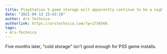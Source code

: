 ```yaml
---
title: PlayStation 5 game storage will apparently continue to be a nightmare
date: "2021-04-13 15:43:10"
author: Ars Technica
authorlink: https://arstechnica.com/?p=1756566
tags:
- Ars-Technica
---
```

Five months later, "cold storage" isn't good enough for PS5 game installs.